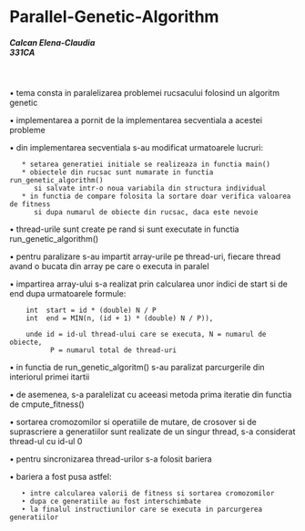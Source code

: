 # Parallel-Genetic-Algorithm

<h5>Calcan Elena-Claudia <br/>
331CA</h5><br/>


   • tema consta in paralelizarea problemei rucsacului folosind un algoritm genetic
  
   • implementarea a pornit de la implementarea secventiala a acestei probleme
    
   • din implementarea secventiala s-au modificat urmatoarele lucruri:
        
       * setarea generatiei initiale se realizeaza in functia main()
       * obiectele din rucsac sunt numarate in functia run_genetic_algorithm()
          si salvate intr-o noua variabila din structura individual
       * in functia de compare folosita la sortare doar verifica valoarea de fitness
          si dupa numarul de obiecte din rucsac, daca este nevoie
        
   • thread-urile sunt create pe rand si sunt executate in functia run_genetic_algorithm()
	 
   • pentru paralizare s-au impartit array-urile pe thread-uri, fiecare thread avand
      o bucata din array pe care o executa in paralel
			
   • impartirea array-ului s-a realizat prin calcularea unor indici de start si de end
      dupa urmatoarele formule:

        int  start = id * (double) N / P
        int  end = MIN(n, (id + 1) * (double) N / P)), 
        
        unde id = id-ul thread-ului care se executa, N = numarul de obiecte, 
              P = numarul total de thread-uri

   • in functia de run_genetic_algoritm() s-au paralizat parcurgerile din interiorul
    primei itartii
  
  • de asemenea, s-a paralelizat cu aceeasi metoda prima iteratie din functia de 
    cmpute_fitness()

   • sortarea cromozomilor si operatiile de mutare, de crosover si de suprascriere  a 
      generatiilor sunt realizate de un singur thread, s-a considerat thread-ul cu id-ul 0

   • pentru sincronizarea thread-urilor s-a folosit bariera
   
   • bariera a fost pusa astfel:
        
       ‣ intre calcularea valorii de fitness si sortarea cromozomilor
       ‣ dupa ce generatiile au fost interschimbate
       ‣ la finalul instructiunilor care se executa in parcurgerea generatiilor
        
